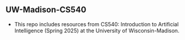 ## UW-Madison-CS540
- This repo includes resources from CS540: Introduction to Artificial Intelligence (Spring 2025) at the University of Wisconsin-Madison.
